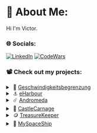 # 💫 About Me:
Hi I'm Victor.

### 🌐 Socials:
[![LinkedIn](https://img.shields.io/badge/LinkedIn-%230077B5.svg?logo=linkedin&logoColor=white)](https://linkedin.com/in/vlog)
[![CodeWars](https://www.codewars.com/users/thegroosalugg/badges/micro)](https://www.codewars.com/users/thegroosalugg)

### 📽️ Check out my projects:

<details>
  <summary>&nbsp;💬&nbsp;<a href="https://geschwindigkeitsbegrenzu-a89a6.web.app">Geschwindigkeitsbegrenzung</a></summary>
  <p>
    Quick quiz timed game I created aimed at mobiles, but can also be used in browser, to learn German prepositions for my B2 course. It has a difficulty setting,        score streaks, time stop bonus and a record of high scores. As well as list of all the verbs with preterite, past perfect and English/Russian translations. It's      nice to make a learning resource for yourself that you can depend on, with the information that's most useful to you. Initially, I set out to get AI to write me      sentences with missing prepositions, but despite my attempts to alter my prompts and try different AIs, it did not generate my desired sentences. I did not wish      to have an overly large data file, and also found on testing that I remember answers based on memorising the question, rather than the verb preposition combo.        As such I decided to make a sentence generator that can use regular, irrelugar, reflexive, separable and stative verbs. This way a lot of words are the same, but     the sentences always vary and force you to memorise the preposition/verb combos than the questions. The overall sentence generator however, does use the same         sentence structure throughout, so some of the statements, though grammatically correct, might not make much sense in real life. Nevertheless, they do add a touch     of comedy, and the logic of the sentences is not the goal of the app, it merely sets out to help me memorise which preposition goes with which verb.
  </p>
  <details>
    <summary>Tech Stack</summary>
    <pre><code>
      const techStack = {
        frontend: ['CSS', 'React', 'TypeScript'],
       libraries: ['Framer-Motion', 'React Router', 'Font Awesome'],
      deployment: 'Firebase',
      };
    </code></pre>
  </details>
   <details>
    <summary>What I learned</summary>
    <p>
      Though the project uses many technologies I have previously run with, I was able to finish it in a faster time frame and really thrive with the mobile first          approach by making a responsive app using minimal media queries, and code in general. Most media queries focuses on providing a slighlt alternate look in             landscape mode, otherwise, they would not have even been needed. I also had a lot of fun designing my own custom game hook, which started off long and complex        but later was refactored into a neat litle package with great readability and minimal prop drilling.
    </p>
  </details>
</details>

<details>
  <summary>&nbsp;⚓&nbsp;<a href="https://e-harbour.vercel.app">eHarbour</a></summary>
  <p>
    The original project that I collaborated on can be found here. <a href="https://github.com/Iyayi2/comeGetMe">comeGetMe</a>. I was responsible for writing the entire frontend for this app with React and 
    Typescript. Upon completing this project, I wanted to deploy my own personal copy where I could make my own independent changes and have control of the DB and deployment. Any further improvements that I made 
    to the frontend in my personal copy, I also implemented in the original.
  </p>
  <pre><code>
    Render's servers will hibernate after inactivity and may take a couple of minutes to wake up. 
    No requests are sent on the homepage, please navigate to any other route. 
    A page refresh might be needed if the server does not wake up. 
    Any images uploaded will be erased once the server sleeps.
  </code></pre>
  <details>
    <summary>Tech Stack</summary>
    <pre><code>
      const techStack = {
        frontend: ['SCSS', 'React', 'TypeScript'],
         backend: ['Node', 'Express'],
       libraries: {
               react: ['React Router', 'React Helmet', 'Framer-Motion', 'Font Awesome'],
                node: ['BSCrypt', 'CORS', 'DotENV', 'Express Validator', 'JSONWebToken', 'Mongoose', 'Multer', 'Socket.IO'],
                  },
        database: 'MongoDB',
      deployment: ['Vercel', 'Render'],
      };
    </code></pre>
  </details>
   <details>
    <summary>What I learned</summary>
    <p>
      This project was a valuable learning experience, allowing me to further hone my React skills within a full-stack environment using MongoDB and Node/Express. I gained a better understanding of the backend's       role in web development and how it interacts with the frontend. I was able to modify backend controllers to control data flow and reduce fetch requests, keeping both sides cleaner. Though I considered            using Tanstack for data fetching, I opted to rely on React’s custom hooks, designing versatile ones that handle various data types and state updates without page reloads. The original project used                session-based authentication, which caused issues on some browsers due to third-party cookie restrictions. To improve user experience, I replaced session-based authentication with JSON Web Token (JWT)            authentication in my personal version, which required significant changes to both the frontend and backend. This challenge was highly rewarding, and I was pleased with the result.
    </p>
  </details>
</details>

<details>
  <summary>&nbsp;☄️&nbsp;<a href="https://andromeda-1649b.web.app">Andromeda</a></summary>
  <p>
   This was my first solo project after completing Maximilian Schwarzmüller's React course, serving as a playground to practice my React skills. While I had basic knowledge of CSS, this project allowed me to        improve by learning through writing, without taking any additional CSS courses. The inspiration came from my Le Wagon MySpaceShip project, as I wanted to reuse the spaceship images. The goal was to implement     popular web development features such as store cart logic, a booking system with full date validation, account management, modals, custom hooks, and a landing page featuring animations—a hobby of mine. I         created an interactive solar system with PNGs and more advanced animations. This is a static project using Redux and localStorage to simulate a backend. Item data is randomly generated on app launch and saved    to storage, so it differs if launched on different browsers or if site data is cleared.
  </p>
  <details>
    <summary>Tech Stack</summary>
    <pre><code>
      const techStack = {
        frontend: ['SCSS', 'React', 'TypeScript'],
       libraries: ['React Router', 'Redux', 'Framer-Motion', 'React Helmet', 'React Datepicker', 'Faker', 'Font Awesome'],
      deployment: 'Firebase',
      };
    </code></pre>
  </details>
   <details>
    <summary>What I learned</summary>
    <p>
     Building this project helped me further develop my React and CSS skills, applying what I had learned over the past several months. I created more complex animations, custom hooks, gained a better                 understanding of Redux, and explored different routing methods while making the site responsive. I challenged myself not to reuse code across routes, experimenting with each new one. For example, I used the      same component for the spaceship grid and footer, while the user page employed modals and Redux to update list data simultaneously. The validation logic is managed by a complex custom hook that keeps the         components clean. The store page, which was one of the last pages, used unique CSS grid tricks to showcase items in a fresh way.
    </p>
  </details>
</details>

<details>
  <summary>&nbsp;🏰&nbsp;<a href="https://github.com/thegroosalugg/CastleCarnage">CastleCarnage</a></summary>
  <p>
    This Ruby-based text-only CLI game was one of those projects where I started coding and just kept going. I enjoyed building a playful, humorous experience with a heavy emphasis on ASCII art and emojis, all 
    displayed in color in the terminal.
  </p>
  <details>
    <summary>Tech Stack</summary>
    <pre><code>
      const techStack = {
           language: 'ruby',
        environment: 'terminal',
          execution: 'ruby interface.rb',
      };
    </code></pre>
  </details>
   <details>
    <summary>What I learned</summary>
    <p>
      I started with hard-coded elements to see quick results, but the real learning came through refactoring. Turning repetitive blocks into reusable generators 
      taught me the value of clean, efficient code. I also developed my own method for improving readability, aligning similar code elements—such as operators and 
      constants—in columns to make the structure more intuitive at a glance. Despite being a simple terminal game, I creatively used ASCII art, emojis, and text 
      characters to bring the game to life.
    </p>
  </details>
</details>

<details>
  <summary>&nbsp;🪙&nbsp;<a href="https://github.com/thegroosalugg/TreasureKeeper">TreasureKeeper</a></summary>
  <p>
    I'm sharing a couple of my earlier Le Wagon projects that were initially deployed by a contributor. While I won’t be revisiting or 
    redeploying them, they were valuable learning experiences. Here are the GitHub links for a quick overview.
  </p>
  <details>
    <summary>Tech Stack</summary>
    <pre><code>
      const techStack = {
        frontend: ['SCSS', 'Bootstrap'],
         backend: 'Ruby on Rails',
        database: 'PostgreSQL',
      deployment: 'Heroku',
      };
    </code></pre>
  </details>
   <details>
    <summary>What I learned</summary>
    <p>
      I focused on mobile-first development, refining my frontend skills with SCSS and Bootstrap. This project helped me understand the nuances of designing for 
      mobile while still working within a tight 4-day timeline.
    </p>
  </details>
</details>

<details>
  <summary>&nbsp;🚀&nbsp;<a href="https://github.com/thegroosalugg/MySpaceShip">MySpaceShip</a></summary>
  <p>
    I'm sharing a couple of my earlier Le Wagon projects that were initially deployed by a contributor. While I won’t be revisiting or 
    redeploying them, they were valuable learning experiences. Here are the GitHub links for a quick overview.
  </p>
  <details>
    <summary>Tech Stack</summary>
    <pre><code>
      const techStack = {
        frontend: ['SCSS', 'Bootstrap'],
         backend: 'Ruby on Rails',
        database: 'PostgreSQL',
      deployment: 'Heroku',
      };
    </code></pre>
  </details>
   <details>
    <summary>What I learned</summary>
    <p>
      This was my first project as part of a team of four at Le Wagon. We had a tight deadline of about four days for coding. I was 
      responsible for the frontend, primarily using Bootstrap along with ERB and JavaScript for dynamic elements. The project was a fun 
      platform where users could rent and post their own spaceships. The backend allowed account creation, viewing and renting ships, 
      and posting listings. This experience helped me learn by doing, enabling me to write large amounts of code quickly under pressure 
      while integrating creative ideas and feedback from my teammates.
    </p>
  </details>
</details>
